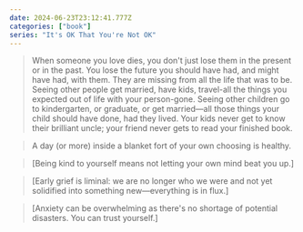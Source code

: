 ```yaml
---
date: 2024-06-23T23:12:41.777Z
categories: ["book"]
series: "It's OK That You're Not OK"
---
```

> When someone you love dies, you don't just lose them in the present or in the past. You lose the future you should have had, and might have had, with them. They are missing from all the life that was to be. Seeing other people get married, have kids, travel-all the things you expected out of life with your person-gone. Seeing other children go to kindergarten, or graduate, or get married—all those things your child should have done, had they lived. Your kids never get to know their brilliant uncle; your friend never gets to read your finished book.

> A day (or more) inside a blanket fort of your own choosing is healthy.

> [Being kind to yourself means not letting your own mind beat you up.]

> [Early grief is liminal: we are no longer who we were and not yet solidified into something new—everything is in flux.]

> [Anxiety can be overwhelming as there's no shortage of potential disasters. You can trust yourself.]
